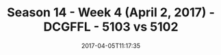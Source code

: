 ---
title: Season 14 - Week 4 (April 2, 2017) - DCGFFL - 5103 vs 5102
teams_score:
- team: 5103
  score:
- team: 5102
  score: 44
mvp: Larry & Greg Carter
game-ball: Pedro & JJ
sportsperson: ''
season: 14
week: 4
date: '2017-04-05T11:17:35'
pageid: season-14-week-4-april-2-2017-5103-vs-5102
---